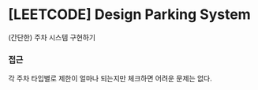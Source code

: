 # [LEETCODE] Design Parking System

(간단한) 주차 시스템 구현하기

### 접근

각 주차 타입별로 제한이 얼마나 되는지만 체크하면 어려운 문제는 없다.
